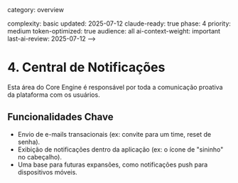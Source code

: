 <!-- AI-METADATA:
<!-- AI-CONTEXT-PRIORITY: always-include="false" summary-threshold="medium" -->category: overview
complexity: basic
updated: 2025-07-12
claude-ready: true
phase: 4
priority: medium
token-optimized: true
audience: all
ai-context-weight: important
last-ai-review: 2025-07-12
-->

# 4. Central de Notificações

Esta área do Core Engine é responsável por toda a comunicação proativa da plataforma com os usuários.

## Funcionalidades Chave

- Envio de e-mails transacionais (ex: convite para um time, reset de senha).
- Exibição de notificações dentro da aplicação (ex: o ícone de "sininho" no cabeçalho).
- Uma base para futuras expansões, como notificações push para dispositivos móveis.
